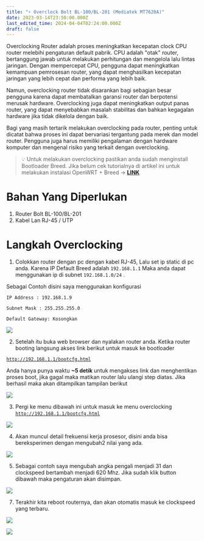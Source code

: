 ```yaml
---
title: "⚡️ Overclock Bolt BL-100/BL-201 (Mediatek MT7620A)"
date: 2023-03-14T23:50:00.000Z
last_edited_time: 2024-04-04T02:24:00.000Z
draft: false
---
```


Overclocking Router adalah proses meningkatkan kecepatan clock CPU router melebihi pengaturan default pabrik. CPU adalah "otak" router, bertanggung jawab untuk melakukan perhitungan dan mengelola lalu lintas jaringan. Dengan mempercepat CPU, pengguna dapat meningkatkan kemampuan pemrosesan router, yang dapat menghasilkan kecepatan jaringan yang lebih cepat dan performa yang lebih baik.


Namun, overclocking router tidak disarankan bagi sebagian besar pengguna karena dapat membatalkan garansi router dan berpotensi merusak hardware. Overclocking juga dapat meningkatkan output panas router, yang dapat menyebabkan masalah stabilitas dan bahkan kegagalan hardware jika tidak dikelola dengan baik.


Bagi yang masih tertarik melakukan overclocking pada router, penting untuk dicatat bahwa proses ini dapat bervariasi tergantung pada merek dan model router. Pengguna juga harus memiliki pengalaman dengan hardware komputer dan mengenal risiko yang terkait dengan overclocking.


> 💡 Untuk melakukan overclocking pastikan anda sudah menginstall Bootloader Breed. Jika belum cek tutorialnya di artikel ini untuk melakukan instalasi OpenWRT + Breed → [**LINK**](https://radito.github.io/posts/bd5a426b-d8e8-4ab6-a30f-4e0e58664933/)


# Bahan Yang Diperlukan

1. Router Bolt BL-100/BL-201
2. Kabel Lan RJ-45 / UTP

# Langkah Overclocking


1. Colokkan router dengan pc dengan kabel RJ-45, Lalu set ip static di pc anda. Karena IP Default Breed adalah `192.168.1.1` Maka anda dapat menggunakan ip di subnet `192.168.1.0/24` .


Sebagai Contoh disini saya menggunakan konfigurasi


`IP Address : 192.168.1.9`


`Subnet Mask : 255.255.255.0`


`Default Gateway: Kosongkan`


![](https://radito.vercel.app/5b0839511427a5c8b67139375e301c6351a297a29a43b4e16bbb729f120d02e1/68747470733a2f2f7777772e64726f70626f782e636f6d2f73636c2f66692f7a727a62677438303365726d6f3579767a76306e6d2f383862383761303532373763383265386534323738316536316639326133383964303036383763386534346437376236646366323763616665373735663336372e706e673f726c6b65793d696b363970666364686d746162336363747670616e31766d3126646c3d30267261773d31)


2. Setelah itu buka web browser dan nyalakan router anda. Ketika router booting langsung akses link berikut untuk masuk ke bootloader


[`http://192.168.1.1/bootcfg.html`](http://192.168.1.1/bootcfg.html)


Anda hanya punya waktu **~5 detik** untuk mengakses link dan menghentikan proses boot, jika gagal maka matikan router lalu ulangi step diatas. Jika berhasil maka akan ditampilkan tampilan berikut


![](https://radito.vercel.app/c1684dcdede631376b8a4cb35db98d1b5a5fa980736d9c6c84d2d0c573dd1978/68747470733a2f2f7777772e64726f70626f782e636f6d2f73636c2f66692f6b666372306479386c793562657234356d387636752f303261323139376434386464346266386234333761333531333935646164646338656338633135333735313834656632666239656538636634313163303234332e706e673f726c6b65793d797a36717a3865733675726f366e77783868776c706435623726646c3d30267261773d31)


3. Pergi ke menu dibawah ini untuk masuk ke menu overclocking [`http://192.168.1.1/bootcfg.html`](http://192.168.1.1/bootcfg.html)


![](https://radito.vercel.app/e70cd3a355a63935efaa00071c7a626df821384caed7369d2be59ca72abb3f9b/68747470733a2f2f7777772e64726f70626f782e636f6d2f73636c2f66692f30626178616f657033706b773866683976647171742f363932626463323435326630636566313965383137646434306138316535393362393931383734316232393133326231306131626434636334613561303761382e706e673f726c6b65793d62386562647937693973317478737a376a6e7a6f307470357426646c3d30267261773d31)


4. Akan muncul detail frekuensi kerja prosesor, disini anda bisa bereksperimen dengan mengubah2 nilai yang ada.


![](https://radito.vercel.app/83f0b63c11a8b4fdbe692111c25f7a849edc3e659604e3f85fe067417b096fb0/68747470733a2f2f7777772e64726f70626f782e636f6d2f73636c2f66692f386f6d67326c35337861776f357732706e626a706c2f346665316233306231616337623936323364326532653231656362643136656138353164336435323339393765623862386163386632616263343431353136632e706e673f726c6b65793d356e333970727875346d37356966377339733635637572706c26646c3d30267261773d31)


5. Sebagai contoh saya mengubah angka pengali menjadi 31 dan clockspeed bertambah menjadi 620 Mhz. Jika sudah klik button dibawah maka pengaturan akan disimpan.


![](https://radito.vercel.app/4c87a5498afce0f3f164c39c3485a7c92d3452603164966c94d1789c24f66d99/68747470733a2f2f7777772e64726f70626f782e636f6d2f73636c2f66692f6d76786d7734367074353637627737647a6733616e2f366366383362643965326539326439626531383130376337373063373933303762333063363733363838643864393333366430383537393666333637303433312e706e673f726c6b65793d6f6d70363879306c68766f313835667161697475656174643826646c3d30267261773d31)


7. Terakhir kita reboot routernya, dan akan otomatis masuk ke clockspeed yang terbaru.


![](https://radito.vercel.app/2e984af4f5145dae51fdbeb592fb5f6cc4183b355cf9394e69392d0816c0170c/68747470733a2f2f7777772e64726f70626f782e636f6d2f73636c2f66692f636b3968726265783073636375786a663377736d6c2f373837643731653366306533383665666635656663653061623733636133636439643733653664343866306433643337323763336565636532663539363633362e706e673f726c6b65793d3339386575353261376637673463716963746467706675333226646c3d30267261773d31)


![](https://radito.vercel.app/c303836a7fc72986036b87b1b35a99811b6027a12db5d8b6afe23e6f1fbd6cf5/68747470733a2f2f7777772e64726f70626f782e636f6d2f73636c2f66692f6b38396268336537646476366d386e7666763265732f663330313934653235396362373838616165666234656264653537633737353736663138326461326635636563333432346162303539323865323739343066352e706e673f726c6b65793d7071627971726974776772376474766333353230777736677626646c3d30267261773d31)


